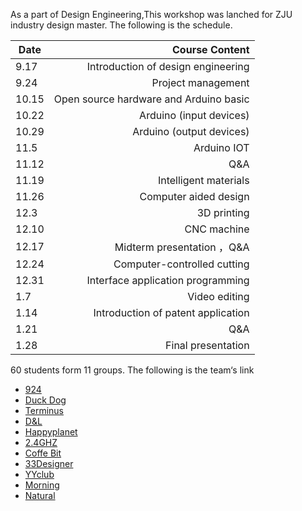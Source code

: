 As a part of Design Engineering,This workshop was lanched for ZJU industry design master.
The following is the schedule.

| Date        | Course Content           | 
| ------------- | -----:|	
| 9.17      | Introduction of design engineering | 
| 9.24      | Project management      |  
| 10.15 | Open source hardware and Arduino basic  |  
| 10.22      | Arduino (input devices)     |  
| 10.29 | Arduino (output devices)      |  
| 11.5     | Arduino IOT     |  
| 11.12 | Q&A      |  
|11.19     |Intelligent materials     |  
| 11.26 | Computer aided design      |  
| 12.3     | 3D printing      |  
| 12.10 | CNC machine      |   
| 12.17     | Midterm presentation ，Q&A     |  
| 12.24 | Computer-controlled cutting      |  
| 12.31      | Interface application programming  |  
| 1.7 | Video editing      |  
| 1.14      | Introduction of patent application |  
| 1.21 | Q&A     |  
| 1.28 | Final presentation    |  

60 students form 11 groups. The following is the team‘s link
* [924](http://team-924.gitlab.io/zjucst924/)
* [Duck Dog](https://1909097669.wixsite.com/duck-dog)
* [Terminus](http://www.0xing.cn/home/blog/)
* [D&L](http://dlight.designist.cn)
* [Happyplanet](https://happyplanet196.wixsite.com/happyplanet)
* [2.4GHZ](http://49.235.203.145)
* [Coffe Bit](https://manatee257.github.io)
* [33Designer](https://yyniao.github.io)
* [YYclub](http://yyclub.designist.cn)
* [Morning](https://1348328828.wixsite.com/mysite-2)
* [Natural](http://natural.designist.cn)


